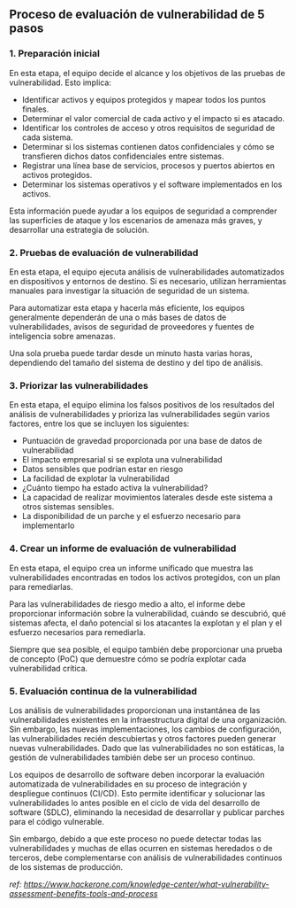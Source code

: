 ## Proceso de evaluación de vulnerabilidad de 5 pasos

### 1. Preparación inicial

En esta etapa, el equipo decide el alcance y los objetivos de las pruebas de vulnerabilidad. Esto implica:

- Identificar activos y equipos protegidos y mapear todos los puntos finales.
- Determinar el valor comercial de cada activo y el impacto si es atacado.
- Identificar los controles de acceso y otros requisitos de seguridad de cada sistema.
- Determinar si los sistemas contienen datos confidenciales y cómo se transfieren dichos datos confidenciales entre sistemas.
- Registrar una línea base de servicios, procesos y puertos abiertos en activos protegidos.
- Determinar los sistemas operativos y el software implementados en los activos.

Esta información puede ayudar a los equipos de seguridad a comprender las superficies de ataque y los escenarios de amenaza más graves, y desarrollar una estrategia de solución.

### 2. Pruebas de evaluación de vulnerabilidad

En esta etapa, el equipo ejecuta análisis de vulnerabilidades automatizados en dispositivos y entornos de destino. Si es necesario, utilizan herramientas manuales para investigar la situación de seguridad de un sistema.

Para automatizar esta etapa y hacerla más eficiente, los equipos generalmente dependerán de una o más bases de datos de vulnerabilidades, avisos de seguridad de proveedores y fuentes de inteligencia sobre amenazas.

Una sola prueba puede tardar desde un minuto hasta varias horas, dependiendo del tamaño del sistema de destino y del tipo de análisis.

### 3. Priorizar las vulnerabilidades

En esta etapa, el equipo elimina los falsos positivos de los resultados del análisis de vulnerabilidades y prioriza las vulnerabilidades según varios factores, entre los que se incluyen los siguientes:

- Puntuación de gravedad proporcionada por una base de datos de vulnerabilidad
- El impacto empresarial si se explota una vulnerabilidad
- Datos sensibles que podrían estar en riesgo
- La facilidad de explotar la vulnerabilidad
- ¿Cuánto tiempo ha estado activa la vulnerabilidad?
- La capacidad de realizar movimientos laterales desde este sistema a otros sistemas sensibles.
- La disponibilidad de un parche y el esfuerzo necesario para implementarlo

### 4. Crear un informe de evaluación de vulnerabilidad

En esta etapa, el equipo crea un informe unificado que muestra las vulnerabilidades encontradas en todos los activos protegidos, con un plan para remediarlas.

Para las vulnerabilidades de riesgo medio a alto, el informe debe proporcionar información sobre la vulnerabilidad, cuándo se descubrió, qué sistemas afecta, el daño potencial si los atacantes la explotan y el plan y el esfuerzo necesarios para remediarla.

Siempre que sea posible, el equipo también debe proporcionar una prueba de concepto (PoC) que demuestre cómo se podría explotar cada vulnerabilidad crítica.

### 5. Evaluación continua de la vulnerabilidad

Los análisis de vulnerabilidades proporcionan una instantánea de las vulnerabilidades existentes en la infraestructura digital de una organización. Sin embargo, las nuevas implementaciones, los cambios de configuración, las vulnerabilidades recién descubiertas y otros factores pueden generar nuevas vulnerabilidades. Dado que las vulnerabilidades no son estáticas, la gestión de vulnerabilidades también debe ser un proceso continuo.

Los equipos de desarrollo de software deben incorporar la evaluación automatizada de vulnerabilidades en su proceso de integración y despliegue continuos (CI/CD). Esto permite identificar y solucionar las vulnerabilidades lo antes posible en el ciclo de vida del desarrollo de software (SDLC), eliminando la necesidad de desarrollar y publicar parches para el código vulnerable.

Sin embargo, debido a que este proceso no puede detectar todas las vulnerabilidades y muchas de ellas ocurren en sistemas heredados o de terceros, debe complementarse con análisis de vulnerabilidades continuos de los sistemas de producción.



_ref: https://www.hackerone.com/knowledge-center/what-vulnerability-assessment-benefits-tools-and-process_